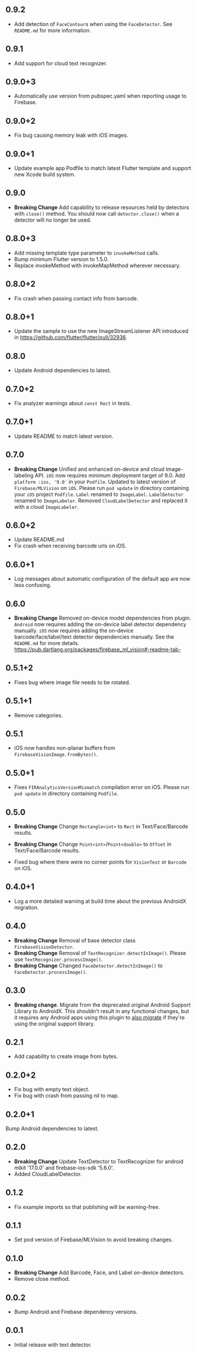 ## 0.9.2

* Add detection of `FaceContour`s when using the `FaceDetector`. See `README.md` for more information.

## 0.9.1

* Add support for cloud text recognizer.

## 0.9.0+3

* Automatically use version from pubspec.yaml when reporting usage to Firebase.

## 0.9.0+2

* Fix bug causing memory leak with iOS images.

## 0.9.0+1

* Update example app Podfile to match latest Flutter template and support new Xcode build system.

## 0.9.0

* **Breaking Change** Add capability to release resources held by detectors with `close()` method.
You should now call `detector.close()` when a detector will no longer be used.

## 0.8.0+3

* Add missing template type parameter to `invokeMethod` calls.
* Bump minimum Flutter version to 1.5.0.
* Replace invokeMethod with invokeMapMethod wherever necessary.

## 0.8.0+2

* Fix crash when passing contact info from barcode.

## 0.8.0+1

* Update the sample to use the new ImageStreamListener API introduced in https://github.com/flutter/flutter/pull/32936.

## 0.8.0

* Update Android dependencies to latest.

## 0.7.0+2

* Fix analyzer warnings about `const Rect` in tests.

## 0.7.0+1

* Update README to match latest version.

## 0.7.0

* **Breaking Change** Unified and enhanced on-device and cloud image-labeling API.
  `iOS` now requires minimum deployment target of 9.0. Add `platform :ios, '9.0'` in your `Podfile`.
  Updated to latest version of `Firebase/MLVision` on `iOS`. Please run `pod update` in directory containing your `iOS` project `Podfile`.
  `Label` renamed to `ImageLabel`.
  `LabelDetector` renamed to `ImageLabeler`.
  Removed `CloudLabelDetector` and replaced it with a cloud `ImageLabeler`.

## 0.6.0+2

* Update README.md
* Fix crash when receiving barcode urls on iOS.

## 0.6.0+1

* Log messages about automatic configuration of the default app are now less confusing.

## 0.6.0

* **Breaking Change** Removed on-device model dependencies from plugin.
  `Android` now requires adding the on-device label detector dependency manually.
  `iOS` now requires adding the on-device barcode/face/label/text detector dependencies manually.
  See the `README.md` for more details. https://pub.dartlang.org/packages/firebase_ml_vision#-readme-tab-

## 0.5.1+2

* Fixes bug where image file needs to be rotated.

## 0.5.1+1

* Remove categories.

## 0.5.1

* iOS now handles non-planar buffers from `FirebaseVisionImage.fromBytes()`.

## 0.5.0+1

* Fixes `FIRAnalyticsVersionMismatch` compilation error on iOS. Please run `pod update` in directory
  containing `Podfile`.

## 0.5.0

* **Breaking Change** Change `Rectangle<int>` to `Rect` in Text/Face/Barcode results.
* **Breaking Change** Change `Point<int>`/`Point<double>` to `Offset` in Text/Face/Barcode results.

* Fixed bug where there were no corner points for `VisionText` or `Barcode` on iOS.

## 0.4.0+1

* Log a more detailed warning at build time about the previous AndroidX
  migration.

## 0.4.0

* **Breaking Change** Removal of base detector class `FirebaseVisionDetector`.
* **Breaking Change** Removal of `TextRecognizer.detectInImage()`. Please use
  `TextRecognizer.processImage()`.
* **Breaking Change** Changed `FaceDetector.detectInImage()` to `FaceDetector.processImage()`.

## 0.3.0

* **Breaking change**. Migrate from the deprecated original Android Support
  Library to AndroidX. This shouldn't result in any functional changes, but it
  requires any Android apps using this plugin to [also
  migrate](https://developer.android.com/jetpack/androidx/migrate) if they're
  using the original support library.

## 0.2.1

* Add capability to create image from bytes.

## 0.2.0+2

* Fix bug with empty text object.
* Fix bug with crash from passing nil to map.

## 0.2.0+1

Bump Android dependencies to latest.

## 0.2.0

* **Breaking Change** Update TextDetector to TextRecognizer for android mlkit '17.0.0' and
firebase-ios-sdk '5.6.0'.
* Added CloudLabelDetector.

## 0.1.2

* Fix example imports so that publishing will be warning-free.

## 0.1.1

* Set pod version of Firebase/MLVision to avoid breaking changes.

## 0.1.0

* **Breaking Change** Add Barcode, Face, and Label on-device detectors.
* Remove close method.

## 0.0.2

* Bump Android and Firebase dependency versions.

## 0.0.1

* Initial release with text detector.
